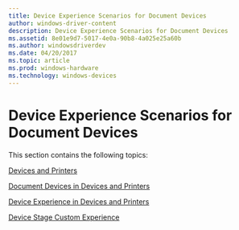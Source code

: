 ```yaml
---
title: Device Experience Scenarios for Document Devices
author: windows-driver-content
description: Device Experience Scenarios for Document Devices
ms.assetid: 8e01e9d7-5017-4e0a-90b8-4a025e25a60b
ms.author: windowsdriverdev
ms.date: 04/20/2017
ms.topic: article
ms.prod: windows-hardware
ms.technology: windows-devices
---
```


# Device Experience Scenarios for Document Devices


This section contains the following topics:

[Devices and Printers](devices-and-printers.md)

[Document Devices in Devices and Printers](document-devices-in-devices-and-printers.md)

[Device Experience in Devices and Printers](device-experience-in-devices-and-printers.md)

[Device Stage Custom Experience](device-stage-custom-experience.md)

 

 




